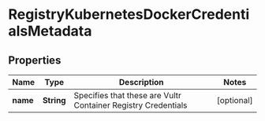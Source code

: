 

# RegistryKubernetesDockerCredentialsMetadata



## Properties

| Name | Type | Description | Notes |
|------------ | ------------- | ------------- | -------------|
|**name** | **String** | Specifies that these are Vultr Container Registry Credentials |  [optional] |



